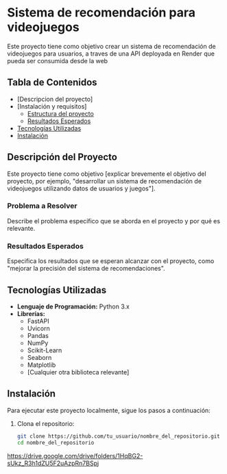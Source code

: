 # Sistema de recomendación para videojuegos

Este proyecto tiene como objetivo crear un sistema de recomendación de videojuegos para usuarios, a traves de una API deployada en Render que pueda ser consumida desde la web

## Tabla de Contenidos


  - [Descripcion del proyecto]
  - [Instalación y requisitos]
    - [Estructura del proyecto](#problema-a-resolver)
    - [Resultados Esperados](#resultados-esperados)
  - [Tecnologías Utilizadas](#tecnologías-utilizadas)
  - [Instalación](#instalación)

## Descripción del Proyecto

Este proyecto tiene como objetivo [explicar brevemente el objetivo del proyecto, por ejemplo, "desarrollar un sistema de recomendación de videojuegos utilizando datos de usuarios y juegos"].

### Problema a Resolver

Describe el problema específico que se aborda en el proyecto y por qué es relevante.

### Resultados Esperados

Especifica los resultados que se esperan alcanzar con el proyecto, como "mejorar la precisión del sistema de recomendaciones".

## Tecnologías Utilizadas

- **Lenguaje de Programación:** Python 3.x
- **Librerías:**
  - FastAPI
  - Uvicorn
  - Pandas
  - NumPy
  - Scikit-Learn
  - Seaborn
  - Matplotlib
  - [Cualquier otra biblioteca relevante]

## Instalación

Para ejecutar este proyecto localmente, sigue los pasos a continuación:

1. Clona el repositorio:
   ```bash
   git clone https://github.com/tu_usuario/nombre_del_repositorio.git
   cd nombre_del_repositorio
https://drive.google.com/drive/folders/1HqBG2-sUkz_R3h1dZU5F2uAzpRn7BSpj 
